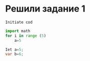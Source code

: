 # Решили задание 1
```
Initiate cod
```
```python
import math
for i in range (5)
    a=5
```
```java script
Iet a=5;
var b=6;
